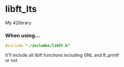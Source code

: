 # libft_lts
My 42library

### When using...
```c
#include "./includes/libft.h"
```
It'll include all libft functions including GNL and ft_printf  
or not
